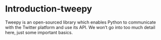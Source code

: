 # Introduction-tweepy

Tweepy is an open-sourced library which enables Python to communicate with the Twitter platform and use its API. We won’t go into too much detail here, just some important basics.
